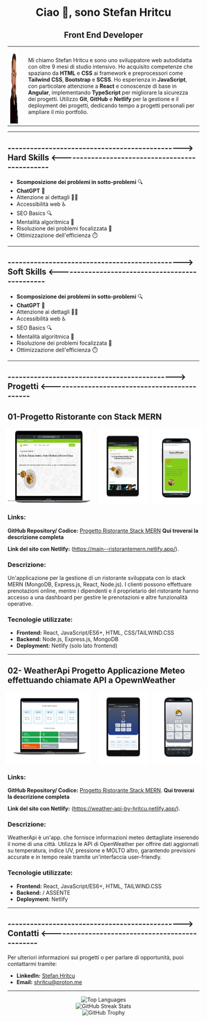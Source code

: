 <h1 align="center">Ciao 👋, sono Stefan Hritcu</h1>
<h2 align="center">Front End Developer</h2>

<table>
  <tr>
    <td>
      <section>
        <img width="200px" height="200px" src="githubImage.png">
      </section>
    </td>
    <td style="padding-left: 20px;">
      <p>
        Mi chiamo Stefan Hritcu e sono uno sviluppatore web autodidatta con oltre 9 mesi di studio intensivo. Ho acquisito competenze che spaziano da <strong>HTML</strong> e <strong>CSS</strong> ai framework e preprocessori come <strong>Tailwind CSS</strong>, <strong>Bootstrap</strong> e <strong>SCSS</strong>. Ho esperienza in <strong>JavaScript</strong>, con particolare attenzione a <strong>React</strong> e conoscenze di base in <strong>Angular</strong>, implementando <strong>TypeScript</strong> per migliorare la sicurezza dei progetti. Utilizzo <strong>Git</strong>, <strong>GitHub</strong> e <strong>Netlify</strong> per la gestione e il deployment dei progetti, dedicando tempo a progetti personali per ampliare il mio portfolio.
      </p>
    </td>
  </tr>
</table>

<hr/>

## -----------------------------------------------> Hard Skills <-----------------------------------------------
- **Scomposizione dei problemi in sotto-problemi** 🔍
- **ChatGPT** 💬
- Attenzione ai dettagli 🕵️‍♂️
- Accessibilità web ♿
- SEO Basics 🔍
- Mentalità algoritmica 🧠
- Risoluzione dei problemi focalizzata 🎯
- Ottimizzazione dell'efficienza ⏱️


<hr/>

## -----------------------------------------------> Soft Skills <-----------------------------------------------
- **Scomposizione dei problemi in sotto-problemi** 🔍
- **ChatGPT** 💬
- Attenzione ai dettagli 🕵️‍♂️
- Accessibilità web ♿
- SEO Basics 🔍
- Mentalità algoritmica 🧠
- Risoluzione dei problemi focalizzata 🎯
- Ottimizzazione dell'efficienza ⏱️


<hr/>


## ---------------------------------------------> Progetti <---------------------------------------------

## 01-Progetto Ristorante con Stack MERN ##

<div style="display: flex; justify-content: center;">
  <img src="mernImg.png" alt="Demo Progetto Ristorante" style="width: 45%; margin-right: 10px;">
  <img src="tabletMERN.png" alt="Demo Progetto Ristorante" style="width: 26%; margin-left: 10px;">
   <img src="ristoranteMibile.png" alt="Demo Progetto Ristorante" style="width: 26%; margin-left: 10px;">
</div>

### Links: ### 
**GitHub Repository/ Codice:** [Progetto Ristorante Stack MERN](https://github.com/StefanHritcu/Progetto-Ristorante-Stack-MERN) **Qui troverai la descrizione completa**

**Link del sito con Netlify:** (https://main--ristorantemern.netlify.app/).

### Descrizione: ### 
Un'applicazione per la gestione di un ristorante sviluppata con lo stack MERN (MongoDB, Express.js, React, Node.js). I clienti possono effettuare prenotazioni online, mentre i dipendenti e il proprietario del ristorante hanno accesso a una dashboard per gestire le prenotazioni e altre funzionalità operative.

### Tecnologie utilizzate: ### 

- **Frontend:** React, JavaScript/ES6+, HTML, CSS/TAILWIND.CSS
- **Backend:** Node.js, Express.js, MongoDB
- **Deployment:** Netlify (solo lato frontend)

<hr/>

## 02- **WeatherApi** Progetto Applicazione Meteo effettuando chiamate API a OpewnWeather ##

<div style="display: flex; justify-content: center;">
  <img src="weatherLaptop.png" alt="Demo Progetto Weather Api" style="width: 45%; margin-right: 10px;">
  <img src="weatherTablet.png" alt="Demo Progetto Weather Api" style="width: 26%; margin-left: 10px;">
   <img src="weatherMobile.png" alt="Demo Progetto Weather Api" style="width: 26%; margin-left: 10px;">
</div>

### Links: ### 
**GitHub Repository/ Codice:** [Progetto Ristorante Stack MERN](https://github.com/StefanHritcu/WeatherApi).  **Qui troverai la descrizione completa**

**Link del sito con Netlify:** (https://weather-api-by-hritcu.netlify.app/).

### Descrizione: ### 
WeatherApi è un'app. che fornisce informazioni meteo dettagliate inserendo il nome di una città. Utilizza le API di OpenWeather per offrire dati aggiornati su temperatura, indice UV, pressione e MOLTO altro, garantendo previsioni accurate e in tempo reale tramite un'interfaccia user-friendly.

### Tecnologie utilizzate: ### 

- **Frontend:** React, JavaScript/ES6+, HTML, TAILWIND.CSS
- **Backend:** / ASSENTE
- **Deployment:** Netlify

---


## -----------------------------------------------> Contatti <-----------------------------------------------

Per ulteriori informazioni sui progetti o per parlare di opportunità, puoi contattarmi tramite:

- **LinkedIn:** [Stefan Hritcu](https://www.linkedin.com/in/stefan-hritcu-93b67028a/)
- **Email:** [shritcu@proton.me](mailto:shritcu@proton.me)

<hr/>

<div align="center">
  <img src="https://github-readme-stats.vercel.app/api/top-langs/?username=stefanhritcu&layout=compact" alt="Top Languages" />
</div>

<div align="center">
  <img src="https://streak-stats.demolab.com/?user=stefanhritcu" alt="GitHub Streak Stats" />
</div>

<div align="center">
  <img src="https://github-profile-trophy.vercel.app/?username=stefanhritcu" alt="GitHub Trophy" />
</div>
